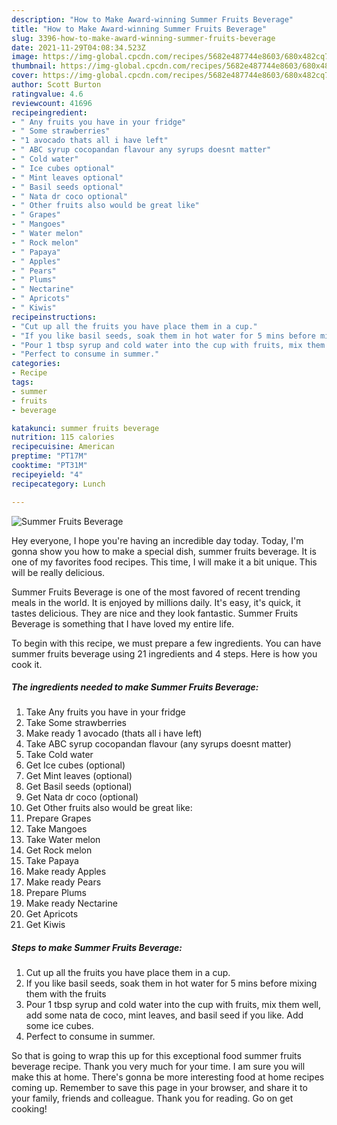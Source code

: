 ```yaml
---
description: "How to Make Award-winning Summer Fruits Beverage"
title: "How to Make Award-winning Summer Fruits Beverage"
slug: 3396-how-to-make-award-winning-summer-fruits-beverage
date: 2021-11-29T04:08:34.523Z
image: https://img-global.cpcdn.com/recipes/5682e487744e8603/680x482cq70/summer-fruits-beverage-recipe-main-photo.jpg
thumbnail: https://img-global.cpcdn.com/recipes/5682e487744e8603/680x482cq70/summer-fruits-beverage-recipe-main-photo.jpg
cover: https://img-global.cpcdn.com/recipes/5682e487744e8603/680x482cq70/summer-fruits-beverage-recipe-main-photo.jpg
author: Scott Burton
ratingvalue: 4.6
reviewcount: 41696
recipeingredient:
- " Any fruits you have in your fridge"
- " Some strawberries"
- "1 avocado thats all i have left"
- " ABC syrup cocopandan flavour any syrups doesnt matter"
- " Cold water"
- " Ice cubes optional"
- " Mint leaves optional"
- " Basil seeds optional"
- " Nata dr coco optional"
- " Other fruits also would be great like"
- " Grapes"
- " Mangoes"
- " Water melon"
- " Rock melon"
- " Papaya"
- " Apples"
- " Pears"
- " Plums"
- " Nectarine"
- " Apricots"
- " Kiwis"
recipeinstructions:
- "Cut up all the fruits you have place them in a cup."
- "If you like basil seeds, soak them in hot water for 5 mins before mixing them with the fruits"
- "Pour 1 tbsp syrup and cold water into the cup with fruits, mix them well, add some nata de coco, mint leaves, and basil seed if you like. Add some ice cubes."
- "Perfect to consume in summer."
categories:
- Recipe
tags:
- summer
- fruits
- beverage

katakunci: summer fruits beverage 
nutrition: 115 calories
recipecuisine: American
preptime: "PT17M"
cooktime: "PT31M"
recipeyield: "4"
recipecategory: Lunch

---
```



![Summer Fruits Beverage](https://img-global.cpcdn.com/recipes/5682e487744e8603/680x482cq70/summer-fruits-beverage-recipe-main-photo.jpg)

Hey everyone, I hope you're having an incredible day today. Today, I'm gonna show you how to make a special dish, summer fruits beverage. It is one of my favorites food recipes. This time, I will make it a bit unique. This will be really delicious.

Summer Fruits Beverage is one of the most favored of recent trending meals in the world. It is enjoyed by millions daily. It's easy, it's quick, it tastes delicious. They are nice and they look fantastic. Summer Fruits Beverage is something that I have loved my entire life.




To begin with this recipe, we must prepare a few ingredients. You can have summer fruits beverage using 21 ingredients and 4 steps. Here is how you cook it.

<!--inarticleads1-->

##### The ingredients needed to make Summer Fruits Beverage:

1. Take  Any fruits you have in your fridge
1. Take  Some strawberries
1. Make ready 1 avocado (thats all i have left)
1. Take  ABC syrup cocopandan flavour (any syrups doesnt matter)
1. Take  Cold water
1. Get  Ice cubes (optional)
1. Get  Mint leaves (optional)
1. Get  Basil seeds (optional)
1. Get  Nata dr coco (optional)
1. Get  Other fruits also would be great like:
1. Prepare  Grapes
1. Take  Mangoes
1. Take  Water melon
1. Get  Rock melon
1. Take  Papaya
1. Make ready  Apples
1. Make ready  Pears
1. Prepare  Plums
1. Make ready  Nectarine
1. Get  Apricots
1. Get  Kiwis




<!--inarticleads2-->

##### Steps to make Summer Fruits Beverage:

1. Cut up all the fruits you have place them in a cup.
1. If you like basil seeds, soak them in hot water for 5 mins before mixing them with the fruits
1. Pour 1 tbsp syrup and cold water into the cup with fruits, mix them well, add some nata de coco, mint leaves, and basil seed if you like. Add some ice cubes.
1. Perfect to consume in summer.




So that is going to wrap this up for this exceptional food summer fruits beverage recipe. Thank you very much for your time. I am sure you will make this at home. There's gonna be more interesting food at home recipes coming up. Remember to save this page in your browser, and share it to your family, friends and colleague. Thank you for reading. Go on get cooking!
